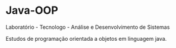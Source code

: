 # Java-OOP

Laboratório - Tecnologo - Análise e Desenvolvimento de Sistemas

Estudos de programação orientada a objetos em linguagem java.
